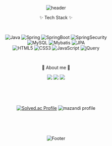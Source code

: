 <div align='center'>
	
![header](https://capsule-render.vercel.app/api?type=waving&color=gradient&fontColor=ffffff&height=260&section=header&text=WELCOME&fontSize=68&fontAlignY=38&desc=Jeong_ii's%20GitHub%20Profile&descAlignY=55&descAlign=70)

<!-- color=gradient -->

<div align=center>
<p>✨ Tech Stack ✨</p>
<br>
</div>

![Java](https://img.shields.io/badge/Java-007396?style=flat-square&logo=Conda-Forge&logoColor=white)
![Spring](https://img.shields.io/badge/Spring-6DB33F?style=flat-square&logo=Spring&logoColor=white)
![SpringBoot](https://img.shields.io/badge/SpringBoot-6DB33F?style=flat-square&logo=SpringBoot&logoColor=white)
![SpringSecurity](https://img.shields.io/badge/SpringSecurity-6DB33F?style=flat-square&logo=SpringSecurity&logoColor=white)
<br>
![MySQL](https://img.shields.io/badge/MySQL-4479A1?style=flat-square&logo=MySQL&logoColor=white)
![Mybatis](https://img.shields.io/badge/Mybatis-000000?style=flat-square&logo=Fluentd&logoColor=white)
![JPA](https://img.shields.io/badge/JPA-59666C?style=flat-square&logo=hibernate&logoColor=white)
<br>
![HTML5](https://img.shields.io/badge/HTML5-E34F26?style=flat-square&logo=HTML5&logoColor=white)
![CSS3](https://img.shields.io/badge/CSS3-1572B6?style=flat-square&logo=CSS3&logoColor=white)
![JavaScript](https://img.shields.io/badge/JavaScript-F7DF1E?style=flat-square&logo=JavaScript&logoColor=white)
![jQuery](https://img.shields.io/badge/jQuery-0769AD?style=flat-square&logo=jQuery&logoColor=white)

<br>

<!--
<div align=center>
<p>🛠 Tools 🛠</p>
</div>

![EclipseIDE](https://img.shields.io/badge/Eclipse%20IDE-2C2255?style=flat-square&logo=EclipseIDE&logoColor=white)
![VisualStudioCode](https://img.shields.io/badge/Visual%20Studio%20Code-007ACC?style=flat-square&logo=VisualStudioCode&logoColor=white)
![Intellijidea](https://img.shields.io/badge/Intellij%20idea-000000?style=flat-square&logo=Intellijidea&logoColor=white)
<br>
![ApacheTomcat](https://img.shields.io/badge/Tomcat-F8DC75?style=flat-square&logo=ApacheTomcat&logoColor=white)
![GitHub](https://img.shields.io/badge/GitHub-181717?style=flat-square&logo=GitHub&logoColor=white)
![Notion](https://img.shields.io/badge/Notion-000000?style=flat-square&logo=Notion&logoColor=white)
-->

<div align=center>
<p>👋 About me 👋</p>
</div>

<a href="https://je0ng-dev-log.tistory.com" target="_blank"><img src="https://img.shields.io/badge/Blog-F46D01?logo=tistory&style=flat-square&logoColor=FFFFFF"/></a>
<a href="mailto:guswjd2360@naver.com" target="_blank"><img src="https://img.shields.io/badge/Mail-30B980?logo=minutemailer&style=flat-square&logoColor=FFFFFF"/></a>
<a href=" " target="_blank"><img src="https://img.shields.io/badge/Portfolio-EF2D5E?logo=githubsponsors&style=flat-square&logoColor=FFFFFF"/></a>

<br>
<br>
<br>

<!--
![Anurag's GitHub stats](https://github-readme-stats.vercel.app/api?username=hyunjeong222&show_icons=true&theme=transparent)
-->

[![Solved.ac Profile](http://mazassumnida.wtf/api/v2/generate_badge?boj=guswjd2360)](https://solved.ac/guswjd2360/)
![mazandi profile](http://mazandi.herokuapp.com/api?handle=guswjd2360&theme=warm)

<br>
<br>
<br>

<!--
[![Hits](https://hits.seeyoufarm.com/api/count/incr/badge.svg?url=https%3A%2F%2Fgithub.com%2Fhyunjeong222%2Fhit-counter&count_bg=%2379C83D&title_bg=%23555555&icon=&icon_color=%23E7E7E7&title=hits&edge_flat=false)](https://hits.seeyoufarm.com)
-->

![Footer](https://capsule-render.vercel.app/api?type=waving&color=gradient&height=120&section=footer)

<!-- &animation=fadeIn&section=footer&text=🥇🥈🥉&fontAlign=70 -->

</div>

